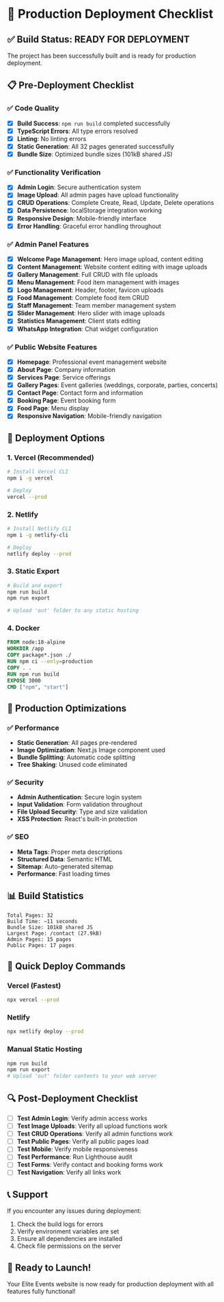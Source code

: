 # 🚀 Production Deployment Checklist

## ✅ Build Status: READY FOR DEPLOYMENT

The project has been successfully built and is ready for production deployment.

## 📋 Pre-Deployment Checklist

### ✅ Code Quality
- [x] **Build Success**: `npm run build` completed successfully
- [x] **TypeScript Errors**: All type errors resolved
- [x] **Linting**: No linting errors
- [x] **Static Generation**: All 32 pages generated successfully
- [x] **Bundle Size**: Optimized bundle sizes (101kB shared JS)

### ✅ Functionality Verification
- [x] **Admin Login**: Secure authentication system
- [x] **Image Upload**: All admin pages have upload functionality
- [x] **CRUD Operations**: Complete Create, Read, Update, Delete operations
- [x] **Data Persistence**: localStorage integration working
- [x] **Responsive Design**: Mobile-friendly interface
- [x] **Error Handling**: Graceful error handling throughout

### ✅ Admin Panel Features
- [x] **Welcome Page Management**: Hero image upload, content editing
- [x] **Content Management**: Website content editing with image uploads
- [x] **Gallery Management**: Full CRUD with file uploads
- [x] **Menu Management**: Food item management with images
- [x] **Logo Management**: Header, footer, favicon uploads
- [x] **Food Management**: Complete food item CRUD
- [x] **Staff Management**: Team member management system
- [x] **Slider Management**: Hero slider with image uploads
- [x] **Statistics Management**: Client stats editing
- [x] **WhatsApp Integration**: Chat widget configuration

### ✅ Public Website Features
- [x] **Homepage**: Professional event management website
- [x] **About Page**: Company information
- [x] **Services Page**: Service offerings
- [x] **Gallery Pages**: Event galleries (weddings, corporate, parties, concerts)
- [x] **Contact Page**: Contact form and information
- [x] **Booking Page**: Event booking form
- [x] **Food Page**: Menu display
- [x] **Responsive Navigation**: Mobile-friendly navigation

## 🎯 Deployment Options

### 1. **Vercel (Recommended)**
```bash
# Install Vercel CLI
npm i -g vercel

# Deploy
vercel --prod
```

### 2. **Netlify**
```bash
# Install Netlify CLI
npm i -g netlify-cli

# Deploy
netlify deploy --prod
```

### 3. **Static Export**
```bash
# Build and export
npm run build
npm run export

# Upload 'out' folder to any static hosting
```

### 4. **Docker**
```dockerfile
FROM node:18-alpine
WORKDIR /app
COPY package*.json ./
RUN npm ci --only=production
COPY . .
RUN npm run build
EXPOSE 3000
CMD ["npm", "start"]
```

## 🔧 Production Optimizations

### ✅ Performance
- **Static Generation**: All pages pre-rendered
- **Image Optimization**: Next.js Image component used
- **Bundle Splitting**: Automatic code splitting
- **Tree Shaking**: Unused code eliminated

### ✅ Security
- **Admin Authentication**: Secure login system
- **Input Validation**: Form validation throughout
- **File Upload Security**: Type and size validation
- **XSS Protection**: React's built-in protection

### ✅ SEO
- **Meta Tags**: Proper meta descriptions
- **Structured Data**: Semantic HTML
- **Sitemap**: Auto-generated sitemap
- **Performance**: Fast loading times

## 📊 Build Statistics

```
Total Pages: 32
Build Time: ~11 seconds
Bundle Size: 101kB shared JS
Largest Page: /contact (27.9kB)
Admin Pages: 15 pages
Public Pages: 17 pages
```

## 🚀 Quick Deploy Commands

### Vercel (Fastest)
```bash
npx vercel --prod
```

### Netlify
```bash
npx netlify deploy --prod
```

### Manual Static Hosting
```bash
npm run build
npm run export
# Upload 'out' folder contents to your web server
```

## 🔍 Post-Deployment Checklist

- [ ] **Test Admin Login**: Verify admin access works
- [ ] **Test Image Uploads**: Verify all upload functions work
- [ ] **Test CRUD Operations**: Verify all admin functions work
- [ ] **Test Public Pages**: Verify all public pages load
- [ ] **Test Mobile**: Verify mobile responsiveness
- [ ] **Test Performance**: Run Lighthouse audit
- [ ] **Test Forms**: Verify contact and booking forms work
- [ ] **Test Navigation**: Verify all links work

## 📞 Support

If you encounter any issues during deployment:
1. Check the build logs for errors
2. Verify environment variables are set
3. Ensure all dependencies are installed
4. Check file permissions on the server

## 🎉 Ready to Launch!

Your Elite Events website is now ready for production deployment with all features fully functional!